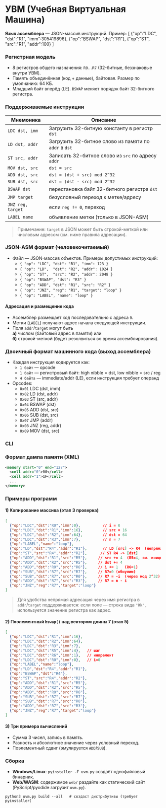 # УВМ (Учебная Виртуальная Машина)

**Язык ассемблера** — JSON-массив инструкций. Пример:
[
  {"op":"LDC", "dst":"R1", "imm":305419896},
  {"op":"BSWAP", "dst":"R1"},
  {"op":"ST", "src":"R1", "addr":100}
]

### Регистрная модель
- 8 регистров общего назначения: `R0..R7` (32-битные, беззнаковые внутри УВМ).
- Память объединённая (код + данные), байтовая. Размер по умолчанию: 64 КБ.
- Младший байт вперёд (LE). `BSWAP` меняет порядок байт 32-битного регистра.

### Поддерживаемые инструкции
| Мнемоника | Описание |
|---|---|
| `LDC dst, imm` | Загрузить 32-битную константу в регистр `dst` |
| `LD dst, addr` | Загрузить 32-битное слово из памяти по `addr` в `dst` |
| `ST src, addr` | Записать 32-битное слово из `src` по адресу `addr` |
| `MOV dst, src` | `dst = src` |
| `ADD dst, src` | `dst = (dst + src) mod 2^32` |
| `SUB dst, src` | `dst = (dst - src) mod 2^32` |
| `BSWAP dst`    | перестановка байт 32-битного регистра `dst` |
| `JMP target`   | безусловный переход к метке/адресу |
| `JNZ reg, target` | если `reg != 0`, переход |
| `LABEL name`   | объявление метки (только в JSON-ASM) |

> Примечание: `target` в JSON может быть строкой-меткой или числовым адресом (см. ниже правила адресации).

### JSON-ASM формат (человекочитаемый)
- Файл — JSON-массив объектов. Примеры допустимых инструкций:
  - `{ "op": "LDC", "dst": "R1", "imm": 123 }`
  - `{ "op": "LD",  "dst": "R2", "addr": 1024 }`
  - `{ "op": "ST",  "src": "R2", "addr": 2048 }`
  - `{ "op": "BSWAP", "dst": "R3" }`
  - `{ "op": "ADD", "dst": "R1", "src": "R2" }`
  - `{ "op": "JNZ", "reg": "R1", "target": "loop" }`
  - `{ "op": "LABEL", "name": "loop" }`

#### Адресация и размещение кода
- Ассемблер размещает код последовательно с адреса `0`.
- Метки (`LABEL`) получают адрес начала следующей инструкции.
- Поля `addr`/`target` могут быть  
  **а)** числом (байтовый адрес в памяти) или  
  **б)** строкой-меткой (будет резолвиться во время ассемблирования).

### Двоичный формат машинного кода (выход ассемблера)
- Каждая инструкция кодируется как:
  - `1 байт` — opcode
  - `1 байт` — регистровый байт: high nibble = dst, low nibble = src / reg
  - `4 байта` — immediate/addr (LE), если инструкция требует операнд
- Opcodes:
  - `0x01` LDC (dst, imm)
  - `0x02` LD  (dst, addr)
  - `0x03` ST  (src, addr)
  - `0x04` BSWAP (dst)
  - `0x05` ADD (dst, src)
  - `0x06` SUB (dst, src)
  - `0x07` JMP (addr)
  - `0x08` JNZ (reg, addr)
  - `0x09` MOV (dst, src)

### CLI

### Формат дампа памяти (XML)
```xml
<memory start="0" end="127">
  <cell addr="0">00</cell>
  <cell addr="1">1F</cell>
  ...
</memory>
````

### Примеры программ

#### 1) Копирование массива (этап 3 проверка)

```json
[
  {"op":"LDC","dst":"R0","imm":0},          // i = 0
  {"op":"LDC","dst":"R1","imm":16},         // src = 16
  {"op":"LDC","dst":"R2","imm":64},         // dst = 64
  {"op":"LDC","dst":"R3","imm":7},          // n = 7
  {"op":"LABEL","name":"loop"},
  {"op":"LD","dst":"R4","addr":"R1"},       // LD [src] -> R4  (непрямая адресация: см. ниже)
  {"op":"ST","src":"R4","addr":"R2"},      // ST R4 -> [dst]
  {"op":"ADD","dst":"R1","src":"R5"},     // src += 4  (R5=4, см. инициализацию ниже)
  {"op":"ADD","dst":"R2","src":"R5"},     // dst += 4
  {"op":"ADD","dst":"R0","src":"R6"},     // i += 1   (R6=1)
  {"op":"SUB","dst":"R7","src":"R7"},     // R7=0 (обнулим)
  {"op":"SUB","dst":"R7","src":"R0"},     // R7 = -i  (через мод 2^32)
  {"op":"ADD","dst":"R7","src":"R3"},     // R7 = n - i
  {"op":"JNZ","reg":"R7","target":"loop"}
]
```

> Для удобства непрямая адресация через имя регистра в `addr`/`target` поддерживается: если поле — строка вида `"Rk"`, используется значение регистра как адрес.

#### 2) Поэлементный `bswap()` над вектором длины 7 (этап 5)

```json
[
  {"op":"LDC","dst":"R1","imm":16},
  {"op":"LDC","dst":"R2","imm":64},
  {"op":"LDC","dst":"R3","imm":7},
  {"op":"LDC","dst":"R5","imm":4},   // шаг
  {"op":"LDC","dst":"R6","imm":1},   // инкремент
  {"op":"LDC","dst":"R0","imm":0},   // i=0
  {"op":"LABEL","name":"loop"},
  {"op":"LD","dst":"R4","addr":"R1"},
  {"op":"BSWAP","dst":"R4"},
  {"op":"ST","src":"R4","addr":"R2"},
  {"op":"ADD","dst":"R1","src":"R5"},
  {"op":"ADD","dst":"R2","src":"R5"},
  {"op":"ADD","dst":"R0","src":"R6"},
  {"op":"SUB","dst":"R7","src":"R7"},
  {"op":"SUB","dst":"R7","src":"R0"},
  {"op":"ADD","dst":"R7","src":"R3"},
  {"op":"JNZ","reg":"R7","target":"loop"}
]
```

#### 3) Три примера вычислений

* Сумма 3 чисел, запись в память.
* Разность и абсолютное значение через условный переход.
* Поэлементный сдвиг (эмулируется `ADD`/`SUB`).

### Сборка

* **Windows/Linux**: `pyinstaller -F uvm.py` создаёт однофайловый бинарник.
* **Web/WASM**: содержимое `web/` раздайте как статический сайт (PyScript/pyodide загрузит `uvm.py`).

```
python3 uvm.py build --all   # создаст дистрибутивы (требует pyinstaller)
```
